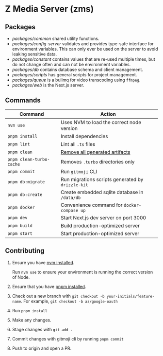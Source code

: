 # Z Media Server (zms)

## Packages

- *packages/common* shared utility functions.
- *packages/config-server* validates and provides type-safe interface for environment variables. This can only ever be used on the server to avoid leaking sensitive data.
- *packages/constant* contains values that are re-used multiple times, but do not change often and can not be environment variables.
- *packages/db* contains database schema and client management.
- *packages/scripts* has general scripts for project management.
- *packages/queue* is a bullmq for video transcoding using `ffmpeg`.
- *packages/web* is the Next.js server.


## Commands

| Command                   | Action                                    |
| ------------------------- | ----------------------------------------- |
| `nvm use`                 | Uses NVM to load the correct node version |
| `pnpm install`            | Install dependencies                      |
| `pnpm lint`               | Lint all `.ts` files                      |
| `pnpm clean`              | [Remove all generated artifacts](https://github.com/zepez/zms/blob/main/scripts/clean.sh)                               |
| `pnpm clean-turbo-cache`  | Removes `.turbo` directories only         |
| `pnpm commit`             | Run `gitmoji` CLI                         |
| `pnpm db:migrate`         | Run migrations scripts generated by `drizzle-kit`               |
| `pnpm db:create`          | Create embedded sqlite database in `/data/db`                         |
| `pnpm docker`             | Convenience command for `docker-compose up`                         |
| `pnpm dev`                | Start Next.js dev server on port 3000                        |
| `pnpm build`              | Build production-optimized server                      |
| `pnpm start`              | Start production-optimized server                      |

## Contributing

1. Ensure you have [nvm installed](https://github.com/nvm-sh/nvm).
   
   Run `nvm use` to ensure your environment is running the correct version of Node. 

2. Ensure that you have [pnpm installed](https://pnpm.io/installation). 

3. Check out a new branch with `git checkout -b your-initials/feature-name`. For example, `git checkout -b az/google-oauth`

4. Run `pnpm install`

5. Make any changes.

6. Stage changes with `git add .`

7. Commit changes with gitmoji cli by running `pnpm commit`
   
8. Push to origin and open a PR.